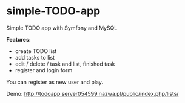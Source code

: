 # simple-TODO-app
Simple TODO app with Symfony and MySQL

**Features:**
- create TODO list
- add tasks to list
- edit / delete / task and list, finished task
- register and login form

You can register as new user and play.

Demo: http://todoapp.server054599.nazwa.pl/public/index.php/lists/
